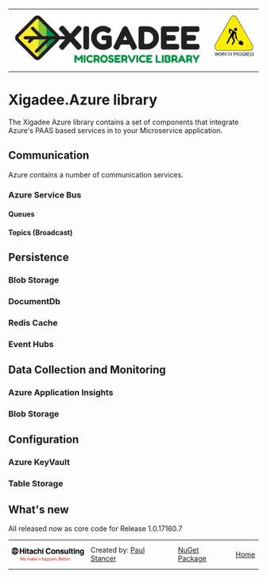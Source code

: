 ﻿<table>
<tr>
<td width="80%"><a href="../../../README.md"><img src="../../../docs/X2a.png" alt="Xigadee"></a></td>
<td width = "*" align="right"><img src="../../../docs/smallWIP.jpg" alt="Sorry, I'm still working here" height="100"></td>
</tr>
</table>

# Xigadee.Azure library

The Xigadee Azure library contains a set of components that integrate Azure's PAAS based services in to your Microservice application.

## Communication

Azure contains a number of communication services.

### Azure Service Bus

#### Queues

#### Topics (Broadcast)

## Persistence

### Blob Storage

### DocumentDb

### Redis Cache

### Event Hubs

## Data Collection and Monitoring

### Azure Application Insights

### Blob Storage

## Configuration

### Azure KeyVault

### Table Storage


## What's new

All released now as core code for Release 1.0.17160.7

<table><tr> 
<td><a href="http://www.hitachiconsulting.com"><img src="../../../docs/hitachi.png" alt="Hitachi Consulting" height="50"/></a></td> 
  <td>Created by: <a href="http://github.com/paulstancer">Paul Stancer</a></td>
  <td><a href="https://www.nuget.org/packages/Xigadee.Azure">NuGet Package</a></td>
  <td><a href="../../../README.md">Home</a></td>
</tr></table>